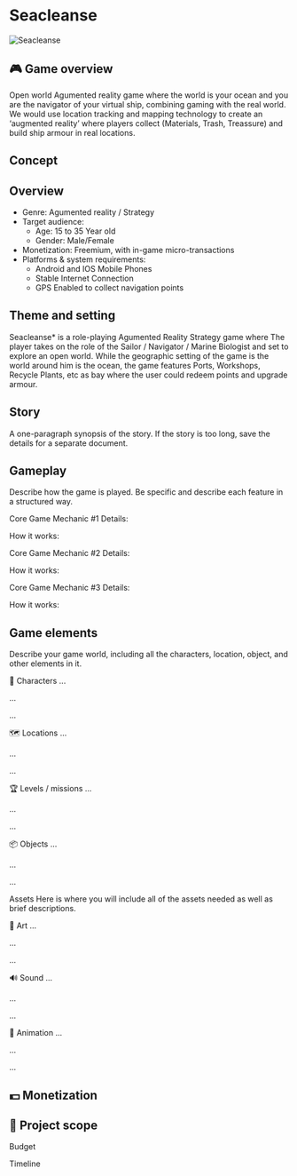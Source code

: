 # Seacleanse
![Seacleanse](https://i.pinimg.com/originals/17/22/2b/17222bd9b5018b048ffbb075350f6749.png)
## 🎮️ Game overview

Open world Agumented reality game where the world is your ocean and you are the navigator of your virtual ship, combining gaming with the real world.
We would use location tracking and mapping technology to create an ‘augmented reality’ where players collect (Materials, Trash, Treassure) and build ship armour in real locations.

## Concept
## Overview
- Genre: Agumented reality / Strategy
- Target audience: 
  - Age: 15 to 35 Year old
  - Gender: Male/Female
- Monetization: Freemium, with in-game micro-transactions
- Platforms & system requirements:  
  - Android and IOS Mobile Phones 
  - Stable Internet Connection 
  - GPS Enabled to collect navigation points

## Theme and setting
Seacleanse* is a role-playing Agumented Reality Strategy game where The player takes on the role of the Sailor / Navigator / Marine Biologist and set to explore an open world. While the geographic setting of the game is the world around him is the ocean, the game features Ports, Workshops, Recycle Plants, etc as bay where the user could redeem points and upgrade armour.

## Story
A one-paragraph synopsis of the story. If the story is too long, save the details for a separate document.

## Gameplay
Describe how the game is played. Be specific and describe each feature in a structured way.

Core Game Mechanic #1
Details:

How it works:

Core Game Mechanic #2
Details:

How it works:

Core Game Mechanic #3
Details:

How it works:

## Game elements
Describe your game world, including all the characters, location, object, and other elements in it.

👤 Characters
...

...

...

🗺️ Locations
...

...

...

🏆️ Levels / missions
...

...

...

📦️ Objects
...

...

...

Assets
Here is where you will include all of the assets needed as well as brief descriptions.

🎨 Art
...

...

...

🔊 Sound
...

...

...

🏃‍ Animation
...

...

...

## 💵 Monetization
  
## 📐 Project scope
Budget

Timeline
